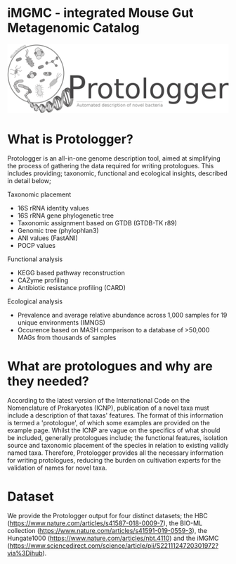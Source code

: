 # iMGMC - integrated Mouse Gut Metagenomic Catalog

![logo](/images/Protologger-logo.png)


# What is Protologger?

Protologger is an all-in-one genome description tool, aimed at simplifying the process of gathering the data required for writing protologues. This includes providing; taxonomic, functional and ecological insights, described in detail below;

Taxonomic placement
- 16S rRNA identity values
- 16S rRNA gene phylogenetic tree
- Taxonomic assignment based on GTDB (GTDB-TK r89)
- Genomic tree (phylophlan3)
- ANI values (FastANI)
- POCP values

Functional analysis
- KEGG based pathway reconstruction
- CAZyme profiling
- Antibiotic resistance profiling (CARD)

Ecological analysis
- Prevalence and average relative abundance across 1,000 samples for 19 unique environments (IMNGS)
- Occurence based on MASH comparison to a database of >50,000 MAGs from thousands of samples

# What are protologues and why are they needed?
According to the latest version of the International Code on the Nomenclature of Prokaryotes (ICNP), publication of a novel taxa must include a description of that taxas' features. The format of this information is termed a 'protologue', of which some examples are provided on the example page. Whilst the ICNP are vague on the specifics of what should be included, generally protologues include; the functional features, isolation source and taxonomic placement of the species in relation to existing validly named taxa.
Therefore, Protologger provides all the necessary information for writing protologues, reducing the burden on cultivation experts for the validation of names for novel taxa.

# Dataset
We provide the Protologger output for four distinct datasets; the HBC (https://www.nature.com/articles/s41587-018-0009-7), the BIO-ML collection (https://www.nature.com/articles/s41591-019-0559-3), the Hungate1000 (https://www.nature.com/articles/nbt.4110) and the iMGMC (https://www.sciencedirect.com/science/article/pii/S2211124720301972?via%3Dihub). 

